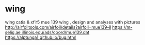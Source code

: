 # wing
wing catia & xflr5
mue 139 wing , design and analyses with pictures 
http://airfoiltools.com/airfoil/details?airfoil=mue139-il
https://m-selig.ae.illinois.edu/ads/coord/mue139.dat
https://alptunga1.github.io/bug.html
